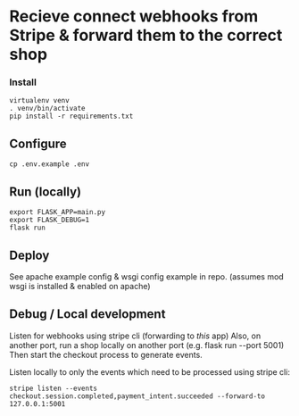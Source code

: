 # Recieve connect webhooks from Stripe & forward them to the correct shop


### Install 

```
virtualenv venv
. venv/bin/activate
pip install -r requirements.txt
``` 

## Configure

```
cp .env.example .env
```
## Run (locally)

```
export FLASK_APP=main.py
export FLASK_DEBUG=1
flask run
```

## Deploy

See apache example config & wsgi config example in repo. (assumes mod wsgi is installed & enabled on apache)

## Debug / Local development

Listen for webhooks using stripe cli (forwarding to *this* app)
Also, on another port, run a shop locally on another port (e.g. flask run --port 5001)
Then start the checkout process to generate events.

Listen locally to only the events which need to be processed using stripe cli:
```
stripe listen --events checkout.session.completed,payment_intent.succeeded --forward-to 127.0.0.1:5001
```
